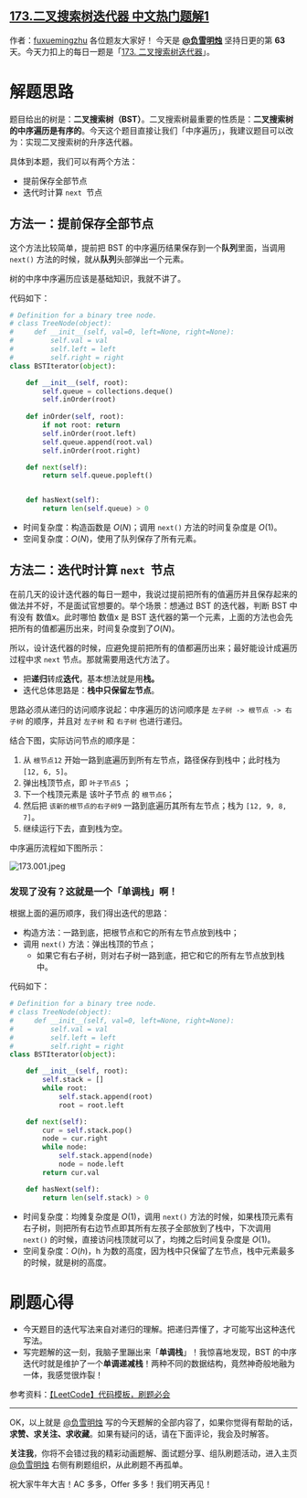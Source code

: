 ## [173.二叉搜索树迭代器 中文热门题解1](https://leetcode.cn/problems/binary-search-tree-iterator/solutions/100000/fu-xue-ming-zhu-dan-diao-zhan-die-dai-la-dkrm)

作者：[fuxuemingzhu](https://leetcode.cn/u/fuxuemingzhu)
各位题友大家好！ 今天是 **[@负雪明烛](/u/fuxuemingzhu/)** 坚持日更的第 **63** 天。今天力扣上的每日一题是「[173. 二叉搜索树迭代器](https://leetcode-cn.com/problems/binary-search-tree-iterator/)」。

# 解题思路

题目给出的树是：**二叉搜索树（BST）**。二叉搜索树最重要的性质是：**二叉搜索树的中序遍历是有序的**。今天这个题目直接让我们「中序遍历」，我建议题目可以改为：实现二叉搜索树的升序迭代器。

具体到本题，我们可以有两个方法：

- 提前保存全部节点
- 迭代时计算 `next`  节点

## 方法一：提前保存全部节点


这个方法比较简单，提前把 BST 的中序遍历结果保存到一个**队列**里面，当调用 `next()` 方法的时候，就从**队列**头部弹出一个元素。


树的中序中序遍历应该是基础知识，我就不讲了。


代码如下：

```Python []
# Definition for a binary tree node.
# class TreeNode(object):
#     def __init__(self, val=0, left=None, right=None):
#         self.val = val
#         self.left = left
#         self.right = right
class BSTIterator(object):

    def __init__(self, root):
        self.queue = collections.deque()
        self.inOrder(root)
    
    def inOrder(self, root):
        if not root: return
        self.inOrder(root.left)
        self.queue.append(root.val)
        self.inOrder(root.right)

    def next(self):
        return self.queue.popleft()


    def hasNext(self):
        return len(self.queue) > 0
```


- 时间复杂度：构造函数是 $O(N)$；调用 `next()` 方法的时间复杂度是 $O(1)$。
- 空间复杂度：$O(N)$，使用了队列保存了所有元素。



## 方法二：迭代时计算 `next`  节点


在前几天的设计迭代器的每日一题中，我说过提前把所有的值遍历并且保存起来的做法并不好，不是面试官想要的。举个场景：想通过 BST 的迭代器，判断 BST 中有没有 数值x。此时哪怕 数值x 是 BST 迭代器的第一个元素，上面的方法也会先把所有的值都遍历出来，时间复杂度到了$O(N)$。


所以，设计迭代器的时候，应避免提前把所有的值都遍历出来；最好能设计成遍历过程中求 `next` 节点。那就需要用迭代方法了。


- 把**递归**转成**迭代**，基本想法就是用**栈。**
- 迭代总体思路是：**栈中只保留左节点**。


思路必须从递归的访问顺序说起：中序遍历的访问顺序是 `左子树 -> 根节点 -> 右子树` 的顺序，并且对 `左子树` 和 `右子树` 也进行递归。

结合下图，实际访问节点的顺序是：
1. 从 `根节点12` 开始一路到底遍历到所有左节点，路径保存到栈中；此时栈为 `[12, 6, 5]`。
2. 弹出栈顶节点，即 `叶子节点5` ；
2. 下一个栈顶元素是 该叶子节点 的 `根节点6`；
3. 然后把 `该新的根节点的右子树9` 一路到底遍历其所有左节点；栈为 `[12, 9, 8, 7]`。
4. 继续运行下去，直到栈为空。



中序遍历流程如下图所示：

![173.001.jpeg](https://pic.leetcode-cn.com/1616898885-tLjlOD-173.001.jpeg)

### 发现了没有？这就是一个「单调栈」啊！



根据上面的遍历顺序，我们得出迭代的思路：

- 构造方法：一路到底，把根节点和它的所有左节点放到栈中；
- 调用 `next()` 方法：弹出栈顶的节点；
  - 如果它有右子树，则对右子树一路到底，把它和它的所有左节点放到栈中。


代码如下：

```Python []
# Definition for a binary tree node.
# class TreeNode(object):
#     def __init__(self, val=0, left=None, right=None):
#         self.val = val
#         self.left = left
#         self.right = right
class BSTIterator(object):

    def __init__(self, root):
        self.stack = []
        while root:
            self.stack.append(root)
            root = root.left

    def next(self):
        cur = self.stack.pop()
        node = cur.right
        while node:
            self.stack.append(node)
            node = node.left
        return cur.val

    def hasNext(self):
        return len(self.stack) > 0
```




- 时间复杂度：均摊复杂度是 $O(1)$，调用 `next()` 方法的时候，如果栈顶元素有右子树，则把所有右边节点即其所有左孩子全部放到了栈中，下次调用 `next()` 的时候，直接访问栈顶就可以了，均摊之后时间复杂度是 $O(1)$。
- 空间复杂度：$O(h)$，h 为数的高度，因为栈中只保留了左节点，栈中元素最多的时候，就是树的高度。




# 刷题心得


- 今天题目的迭代写法来自对递归的理解。把递归弄懂了，才可能写出这种迭代写法。
- 写完题解的这一刻，我脑子里蹦出来「**单调栈**」！我惊喜地发现，BST 的中序迭代时就是维护了一个**单调递减栈**！两种不同的数据结构，竟然神奇般地融为一体，我感觉很炸裂！


参考资料：[【LeetCode】代码模板，刷题必会](https://fuxuemingzhu.blog.csdn.net/article/details/101900729)


-----


OK，以上就是 [@负雪明烛](https://leetcode-cn.com/u/fuxuemingzhu/) 写的今天题解的全部内容了，如果你觉得有帮助的话，**求赞、求关注、求收藏**。如果有疑问的话，请在下面评论，我会及时解答。


**关注我**，你将不会错过我的精彩动画题解、面试题分享、组队刷题活动，进入主页 [@负雪明烛](https://leetcode-cn.com/u/fuxuemingzhu/) 右侧有刷题组织，从此刷题不再孤单。


祝大家牛年大吉！AC 多多，Offer 多多！我们明天再见！